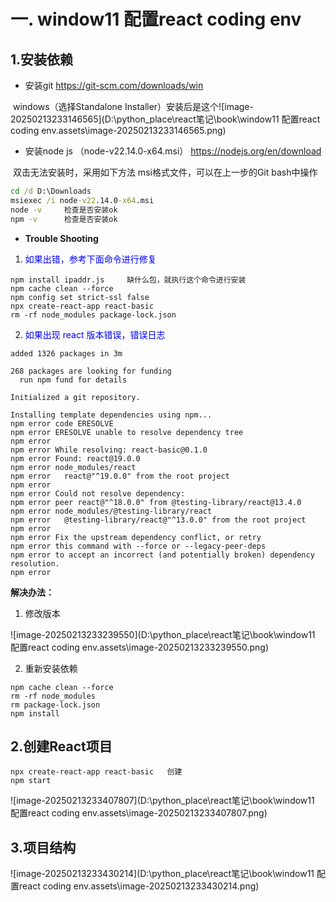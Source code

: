 # 一. window11 配置react coding env

 ## 1.安装依赖

- 安装git   https://git-scm.com/downloads/win

​      windows（选择Standalone Installer）安装后是这个![image-20250213233146565](D:\python_place\react笔记\book\window11 配置react coding env.assets\image-20250213233146565.png)

- 安装node js  （node-v22.14.0-x64.msi）  https://nodejs.org/en/download

​     双击无法安装时，采用如下方法 msi格式文件，可以在上一步的Git bash中操作

```cmd
cd /d D:\Downloads
msiexec /i node-v22.14.0-x64.msi
node -v		检查是否安装ok
npm -v  	检查是否安装ok
```





- **Trouble Shooting**

1. <font color="blue">如果出错，参考下面命令进行修复</font>

```
npm install ipaddr.js     缺什么包，就执行这个命令进行安装
npm cache clean --force
npm config set strict-ssl false
npx create-react-app react-basic
rm -rf node_modules package-lock.json
```

2. <font color="blue">如果出现 react 版本错误，错误日志</font>

```
added 1326 packages in 3m

268 packages are looking for funding
  run npm fund for details

Initialized a git repository.

Installing template dependencies using npm...
npm error code ERESOLVE
npm error ERESOLVE unable to resolve dependency tree
npm error
npm error While resolving: react-basic@0.1.0
npm error Found: react@19.0.0
npm error node_modules/react
npm error   react@"^19.0.0" from the root project
npm error
npm error Could not resolve dependency:
npm error peer react@"^18.0.0" from @testing-library/react@13.4.0
npm error node_modules/@testing-library/react
npm error   @testing-library/react@"^13.0.0" from the root project
npm error
npm error Fix the upstream dependency conflict, or retry
npm error this command with --force or --legacy-peer-deps
npm error to accept an incorrect (and potentially broken) dependency resolution.
npm error
```

**解决办法：**

1. 修改版本

![image-20250213233239550](D:\python_place\react笔记\book\window11 配置react coding env.assets\image-20250213233239550.png)





2. 重新安装依赖

```
npm cache clean --force
rm -rf node_modules
rm package-lock.json
npm install
```



## 2.创建React项目

```linux
npx create-react-app react-basic   创建
npm start
```
  ![image-20250213233407807](D:\python_place\react笔记\book\window11 配置react coding env.assets\image-20250213233407807.png)



## 3.项目结构

![image-20250213233430214](D:\python_place\react笔记\book\window11 配置react coding env.assets\image-20250213233430214.png)







